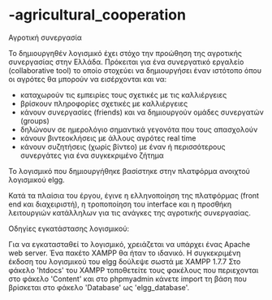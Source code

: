 # -agricultural_cooperation
Αγροτική συνεργασία
 
Το δημιουργηθέν λογισμικό έχει στόχο την προώθηση της αγροτικής συνεργασίας στην Ελλάδα. Πρόκειται για ένα συνεργατικό εργαλείο (collaborative tool) το οποίο στοχεύει να δημιουργήσει έναν ιστότοπο όπου οι αγρότες θα μπορούν να εισέρχονται και να:
- καταχωρούν τις εμπειρίες τους σχετικές με τις καλλιέργειες
- βρίσκουν πληροφορίες σχετικές με καλλιέργειες
- κάνουν συνεργασίες (friends) και να δημιουργούν ομάδες συνεργατών (groups)
- δηλώνουν σε ημερολόγιο σημαντικά γεγονότα που τους απασχολούν
- κάνουν βιντεοκλήσεις με άλλους αγρότες real time
- κάνουν συζητήσεις (χωρίς βίντεο) με έναν ή περισσότερους συνεργάτες για ένα συγκεκριμένο ζήτημα

Το λογισμικό που δημιουργήθηκε βασίστηκε στην πλατφόρμα ανοιχτού λογισμικού elgg.

Κατά τα πλαίσια του έργου, έγινε η ελληνοποίηση της πλατφόρμας (front end και διαχειριστή), η τροποποίηση του interface και η προσθήκη λειτουργιών κατάλληλων για τις ανάγκες της αγροτικής συνεργασίας.

Οδηγίες εγκατάστασης λογισμικού:

Για να εγκατασταθεί το λογισμικό, χρειάζεται να υπάρχει ένας Apache web server.
Ένα πακέτο XAMPP θα ήταν το ιδανικό. Η συγκεκριμένη έκδοση του λογισμικού του elgg δούλεψε σωστά με XAMPP 1.7.7
Στο φάκελο 'htdocs' του XAMPP τοποθετείτε τους φακέλους που περιεχονται στο φάκελο 'Content' και στο phpmyadmin κάνετε import τη βάση που βρίσκεται στο φάκελο 'Database' ως 'elgg_database'.
